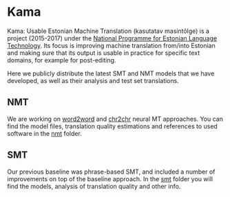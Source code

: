 # Kama

Kama: Usable Estonian Machine Translation (kasutatav masintõlge) is a project (2015-2017) under the [National Programme for Estonian Language Technology](http://keeletehnoloogia.ee). Its focus is improving machine translation from/into Estonian and making sure that its output is usable in practice for specific text domains, for example for post-editing.

Here we publicly distribute the latest SMT and NMT models that we have developed, as well as their analysis and test set translations.

## NMT

We are working on [word2word](https://arxiv.org/abs/1409.0473) and [chr2chr](https://arxiv.org/abs/1610.03017) neural MT approaches. You can find the model files, translation quality estimations and references to used software in the [nmt](http://github.com/fishel/kama/tree/master/nmt) folder.

## SMT

Our previous baseline was phrase-based SMT, and included a number of improvements on top of the baseline approach. In the [smt](http://github.com/fishel/kama/tree/master/smt) folder you will find the models, analysis of translation quality and other info.
